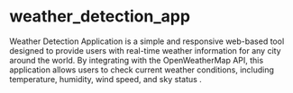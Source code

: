 # weather_detection_app
Weather Detection Application is a simple and responsive web-based tool designed to provide users with real-time weather information for any city around the world. By integrating with the OpenWeatherMap API, this application allows users to check current weather conditions, including temperature, humidity, wind speed, and sky status .
